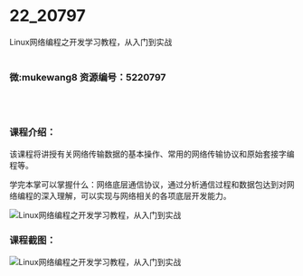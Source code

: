 # 22_20797
Linux网络编程之开发学习教程，从入门到实战
<br/></br>
<h3>微:mukewang8 资源编号：5220797</h3>
<br/></br>
<h3>课程介绍：</h3>
<p>该课程将讲授有关网络传输数据的基本操作、常用的网络传输协议和原始套接字编程等。</p>
<p>学完本掌可以掌握什么：网络底层通信协议，通过分析通信过程和数据包达到对网络编程的深入理解，可以实现与网络相关的各项底层开发能力。</p>
<p><img src="https://www.ko996.com/wp-content/uploads/img/2021/08/1-46-300x147.png" alt="Linux网络编程之开发学习教程，从入门到实战"></p>
<div class="info-desc">
<h3>课程截图：</h3>
<p><img src="https://www.ko996.com/wp-content/uploads/img/2021/08/2-44.png" alt="Linux网络编程之开发学习教程，从入门到实战"></p>


			
</div>
